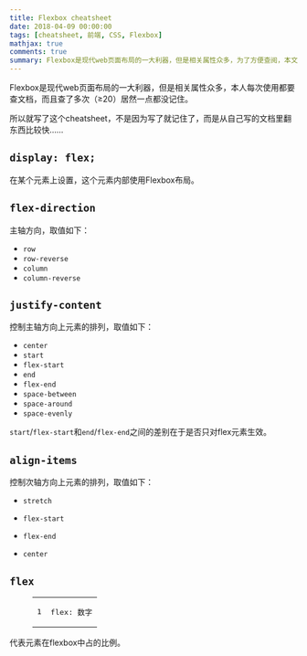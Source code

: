 ```yaml
---
title: Flexbox cheatsheet
date: 2018-04-09 00:00:00
tags: [cheatsheet, 前端, CSS, Flexbox]
mathjax: true
comments: true
summary: Flexbox是现代web页面布局的一大利器，但是相关属性众多，为了方便查阅，本文列出了最常用的几个Flexbox布局相关属性。
---
```

<p>Flexbox是现代web页面布局的一大利器，但是相关属性众多，本人每次使用都要查文档，而且查了多次（≥20）居然一点都没记住。</p>
    <p>所以就写了这个cheatsheet，不是因为写了就记住了，而是从自己写的文档里翻东西比较快……</p>
<h2 id="display-flex"><a class="headerlink" href="#display-flex" title="display: flex;"></a><code>display: flex;</code></h2><p>在某个元素上设置，这个元素内部使用Flexbox布局。</p>
<h2 id="flex-direction"><a class="headerlink" href="#flex-direction" title="flex-direction"></a><code>flex-direction</code></h2><p>主轴方向，取值如下：</p>
<ul>
<li><code>row</code></li>
<li><code>row-reverse</code></li>
<li><code>column</code></li>
<li><code>column-reverse</code></li>
</ul>
<h2 id="justify-content"><a class="headerlink" href="#justify-content" title="justify-content"></a><code>justify-content</code></h2><p>控制主轴方向上元素的排列，取值如下：</p>
<ul>
<li><code>center</code></li>
<li><code>start</code></li>
<li><code>flex-start</code></li>
<li><code>end</code></li>
<li><code>flex-end</code></li>
<li><code>space-between</code></li>
<li><code>space-around</code></li>
<li><code>space-evenly</code></li>
</ul>
<p><code>start</code>/<code>flex-start</code>和<code>end</code>/<code>flex-end</code>之间的差别在于是否只对flex元素生效。</p>
<h2 id="align-items"><a class="headerlink" href="#align-items" title="align-items"></a><code>align-items</code></h2><p>控制次轴方向上元素的排列，取值如下：</p>
<ul>
<li><p><code>stretch</code></p>
</li>
<li><p><code>flex-start</code></p>
</li>
<li><p><code>flex-end</code></p>
</li>
<li><p><code>center</code></p>
</li>
</ul>
<h2 id="flex"><a class="headerlink" href="#flex" title="flex"></a><code>flex</code></h2><figure class="highlight css"><table><tr><td class="gutter"><pre><span class="line">1</span><br/></pre></td><td class="code"><pre><span class="line"><span class="selector-tag">flex</span>: 数字</span><br/></pre></td></tr></table></figure>
<p>代表元素在flexbox中占的比例。</p>


